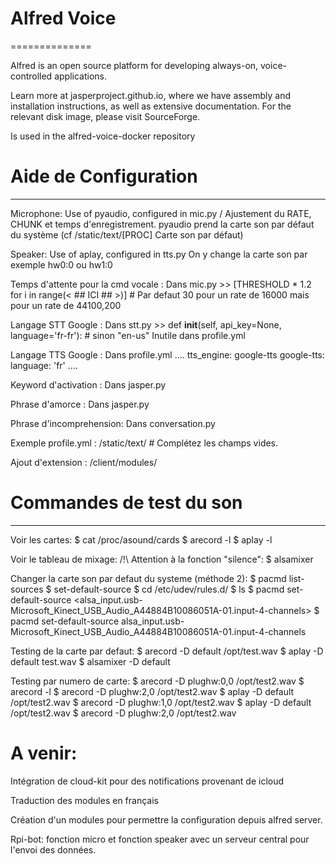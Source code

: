 # Alfred Voice
==============

Alfred is an open source platform for developing always-on, voice-controlled applications.

Learn more at jasperproject.github.io, where we have assembly and installation instructions, as well as extensive documentation. For the relevant disk image, please visit SourceForge.

Is used in the alfred-voice-docker repository

# Aide de Configuration
-----------------------

Microphone: 								Use of pyaudio, configured in mic.py / Ajustement du RATE, CHUNK et temps d'enregistrement.
											pyaudio prend la carte son par défaut du système (cf /static/text/[PROC] Carte son par défaut)

Speaker: 									Use of aplay, configured in tts.py
											On y change la carte son par exemple hw0:0 ou hw1:0

Temps d'attente pour la cmd vocale :		Dans mic.py >> [THRESHOLD * 1.2 for i in range(< ## ICI ## >)] # Par defaut 30 pour un rate de 16000 mais pour un rate de 44100,200 


Langage STT Google : 						Dans stt.py >> def __init__(self, api_key=None, language='fr-fr'): # sinon "en-us"
											Inutile dans profile.yml


Langage TTS Google : 						Dans profile.yml
											....
											tts_engine: google-tts
											google-tts:
					  						language: 'fr'
											....


Keyword d'activation : 						Dans jasper.py

Phrase d'amorce : 							Dans jasper.py

Phrase d'incomprehension: 					Dans conversation.py

Exemple profile.yml :						/static/text/ # Complétez les champs vides.

Ajout d'extension : 						/client/modules/

# Commandes de test du son
--------------------------

Voir les cartes: 	$ cat /proc/asound/cards
					$ arecord -l
					$ aplay -l
					
Voir le tableau de mixage: /!\ Attention à la fonction "silence":	$ alsamixer

Changer la carte son par defaut du systeme (méthode 2):	$ pacmd list-sources
														$ set-default-source
														$ cd /etc/udev/rules.d/
														$ ls
														$ pacmd set-default-source <alsa_input.usb-Microsoft_Kinect_USB_Audio_A44884B10086051A-01.input-4-channels>
														$ pacmd set-default-source alsa_input.usb-Microsoft_Kinect_USB_Audio_A44884B10086051A-01.input-4-channels

Testing de la carte par defaut:	$ arecord -D default /opt/test.wav
								$ aplay -D default test.wav
								$ alsamixer -D default

Testing par numero de carte:	$ arecord -D plughw:0,0 /opt/test2.wav
								$ arecord -l
								$ arecord -D plughw:2,0 /opt/test2.wav
								$ aplay -D default /opt/test2.wav 
								$ arecord -D plughw:1,0 /opt/test2.wav
								$ aplay -D default /opt/test2.wav 
								$ arecord -D plughw:2,0 /opt/test2.wav

# A venir:

Intégration de cloud-kit pour des notifications provenant de icloud

Traduction des modules en français

Création d'un modules pour permettre la configuration depuis alfred server.

Rpi-bot: fonction micro et fonction speaker avec un serveur central pour l'envoi des données.
